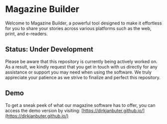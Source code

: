 # Magazine Builder

Welcome to Magazine Builder, a powerful tool designed to make it effortless for you to share your stories across various platforms such as the web, print, and e-readers.

## Status: Under Development 

Please be aware that this repository is currently being actively worked on. As a result, we kindly request that you get in touch with us directly for any assistance or support you may need when using the software. We truly appreciate your patience as we strive to finalize and perfect this repository.

## Demo

To get a sneak peek of what our magazine software has to offer, you can access the demo version by visiting: [https://dirkjanbuter.github.io/](https://dirkjanbuter.github.io/)
